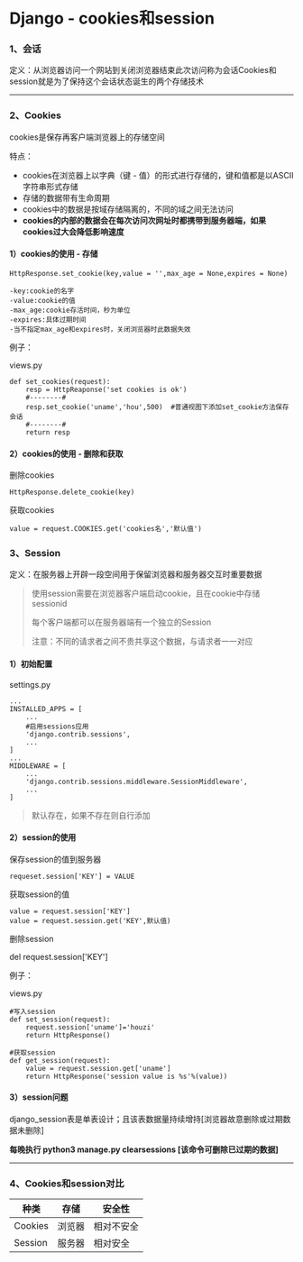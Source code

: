# Django - cookies和session

###  1、会话

定义：从浏览器访问一个网站到关闭浏览器结束此次访问称为会话Cookies和session就是为了保持这个会话状态诞生的两个存储技术

------

### 2、Cookies

cookies是保存再客户端浏览器上的存储空间

特点：

- cookies在浏览器上以字典（键 - 值）的形式进行存储的，键和值都是以ASCII字符串形式存储
- 存储的数据带有生命周期
- cookies中的数据是按域存储隔离的，不同的域之间无法访问
- **cookies的内部的数据会在每次访问次网址时都携带到服务器端，如果cookies过大会降低影响速度**

#### 1）cookies的使用 - 存储

```
HttpResponse.set_cookie(key,value = '',max_age = None,expires = None)

-key:cookie的名字
-value:cookie的值
-max_age:cookie存活时间，秒为单位
-expires:具体过期时间
-当不指定max_age和expires时，关闭浏览器时此数据失效
```

例子：

views.py

```
def set_cookies(request):
	resp = HttpReaponse('set cookies is ok')
	#--------#
	resp.set_cookie('uname','hou',500)	#普通视图下添加set_cookie方法保存会话
	#--------#
	return resp
```

#### 2）cookies的使用 - 删除和获取

删除cookies

```
HttpResponse.delete_cookie(key)
```

获取cookies

```
value = request.COOKIES.get('cookies名','默认值')
```

### 3、Session

定义：在服务器上开辟一段空间用于保留浏览器和服务器交互时重要数据

> 使用session需要在浏览器客户端启动cookie，且在cookie中存储sessionid
>
> 每个客户端都可以在服务器端有一个独立的Session
>
> 注意：不同的请求者之间不贵共享这个数据，与请求者一一对应

#### 1）初始配置

settings.py

```
...
INSTALLED_APPS = [
	...
	#启用sessions应用
	'django.contrib.sessions',
	...
]
...
MIDDLEWARE = [
	...
	'django.contrib.sessions.middleware.SessionMiddleware',
	...
]
```

> 默认存在，如果不存在则自行添加

#### 2）session的使用

保存session的值到服务器

```
requeset.session['KEY'] = VALUE
```

获取session的值

```
value = request.session['KEY']
value = request.session.get('KEY',默认值)
```

删除session

del request.session['KEY']

例子：

views.py

```
#写入session
def set_session(request):
	request.session['uname']='houzi'
	return HttpResponse()
	
#获取session
def get_session(request):
	value = request.session.get['uname']
	return HttpResponse('session value is %s'%(value))
```

#### 3）session问题

django_session表是单表设计；且该表数据量持续增持[浏览器故意删除或过期数据未删除]

**每晚执行 python3 manage.py clearsessions [该命令可删除已过期的数据]**

------

### 4、Cookies和session对比

| 种类    | 存储   | 安全性     |
| ------- | ------ | ---------- |
| Cookies | 浏览器 | 相对不安全 |
| Session | 服务器 | 相对安全   |

